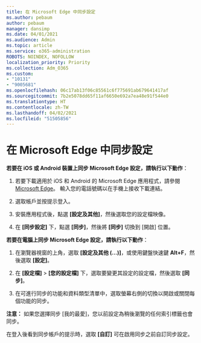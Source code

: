 ```yaml
---
title: 在 Microsoft Edge 中同步設定
ms.author: pebaum
author: pebaum
manager: dansimp
ms.date: 04/01/2021
ms.audience: Admin
ms.topic: article
ms.service: o365-administration
ROBOTS: NOINDEX, NOFOLLOW
localization_priority: Priority
ms.collection: Adm_O365
ms.custom:
- "10131"
- "9005681"
ms.openlocfilehash: 06c17ab13f06c85561c6f775691ab679641417af
ms.sourcegitcommit: 7b2e5078dd65f11af6650e692a7ea48e91f544e0
ms.translationtype: HT
ms.contentlocale: zh-TW
ms.lasthandoff: 04/02/2021
ms.locfileid: "51505856"
---
```

# <a name="sync-settings-in-microsoft-edge"></a>在 Microsoft Edge 中同步設定

**若要在 iOS 或 Android 裝置上同步 Microsoft Edge 設定，請執行以下動作**：

1. 若要下載適用於 iOS 和 Android 的 Microsoft Edge 應用程式，請參閱 [Microsoft Edge](https://www.microsoft.com/edge?ocid=SMC-IA-4534424)。 輸入您的電話號碼以在手機上接收下載連結。

1. 選取帳戶並按提示登入。

1. 安裝應用程式後，點選 **[設定及其他]**，然後選取您的設定檔映像。

1. 在 **[同步設定]** 下，點選 **[同步]**，然後將 **[同步]** 切換到 [開啟] 位置。 

**若要在電腦上同步 Microsoft Edge 設定，請執行以下動作**：

1. 在瀏覽器視窗的上角，選取 **[設定及其他 (...)]**，或使用鍵盤快速鍵 **Alt+F**，然後選取 **[設定]**。

1. 在 **[設定檔]** > **[您的設定檔]** 下，選取要變更其設定的設定檔，然後選取 **[同步]**。

1. 在可進行同步的功能和資料類型清單中，選取螢幕右側的切換以開啟或關閉每個功能的同步。

**注意：** 如果您選擇同步 [我的最愛]，您以前設定為稍後瀏覽的任何索引標籤也會同步。

在登入後看到同步帳戶的提示時，選取 **[自訂]** 可在啟用同步之前自訂同步設定。